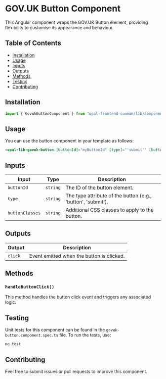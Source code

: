 # GOV.UK Button Component

This Angular component wraps the GOV.UK Button element, providing flexibility to customise its appearance and behaviour.

## Table of Contents

- [Installation](#installation)
- [Usage](#usage)
- [Inputs](#inputs)
- [Outputs](#outputs)
- [Methods](#methods)
- [Testing](#testing)
- [Contributing](#contributing)

## Installation

```typescript
import { GovukButtonComponent } from "opal-frontend-common/lib/components/govuk/govuk-button/govuk-button.component";
```

## Usage

You can use the button component in your template as follows:

```html
<opal-lib-govuk-button [buttonId]="myButtonId" [type]="'submit'" [buttonClasses]="'extra-class'" (click)="onButtonClick()"> Click Me </opal-lib-govuk-button>
```

## Inputs

| Input           | Type     | Description                                                  |
| --------------- | -------- | ------------------------------------------------------------ |
| `buttonId`      | `string` | The ID of the button element.                                |
| `type`          | `string` | The type attribute of the button (e.g., 'button', 'submit'). |
| `buttonClasses` | `string` | Additional CSS classes to apply to the button.               |

## Outputs

| Output  | Description                               |
| ------- | ----------------------------------------- |
| `click` | Event emitted when the button is clicked. |

## Methods

### `handleButtonClick()`

This method handles the button click event and triggers any associated logic.

## Testing

Unit tests for this component can be found in the `govuk-button.component.spec.ts` file. To run the tests, use:

```bash
ng test
```

## Contributing

Feel free to submit issues or pull requests to improve this component.
